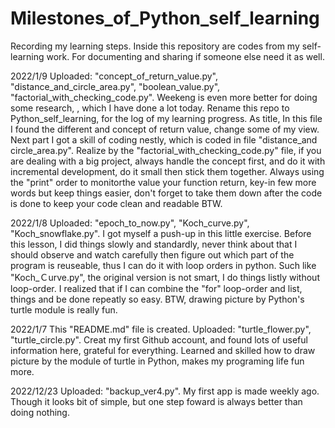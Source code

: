# Milestones_of_Python_self_learning
Recording my learning steps. Inside this repository are codes from my self-learning work. For documenting and sharing if someone else need it as well.


2022/1/9
Uploaded: "concept_of_return_value.py", "distance_and_circle_area.py", "boolean_value.py", "factorial_with_checking_code.py". Weekeng is even more better for doing some research, , which I have done a lot today. Rename this repo to Python_self_learning, for the log of my learning progress. As title, In this file I found the different and concept of return value, change some of my view. Next part I got a skill of coding nestly, which is coded in file "distance_and circle_area.py". Realize by the "factorial_with_checking_code.py" file, if you are dealing with a big project, always handle the concept first, and do it with incremental development, do it small then stick them together. Always using the "print" order to monitorthe value your function return, key-in few more words but keep things easier, don't forget to take them down after the code is done to keep your code clean and readable BTW.

2022/1/8
Uploaded: "epoch_to_now.py", "Koch_curve.py", "Koch_snowflake.py". I got myself a push-up in this little exercise. Before this lesson, I did things slowly and standardly, never think about that I should observe and watch carefully then figure out which part of the program is reuseable, thus I can do it with loop orders in python. Such like "Koch_Ｃurve.py", the original version is not smart, I do things listly without loop-order. I realized that if I can combine the "for" loop-order and list, things and be done repeatly so easy. BTW, drawing picture by Python's turtle module is really fun.

2022/1/7
This "README.md" file is created.
Uploaded:  "turtle_flower.py", "turtle_circle.py". Creat my first Github account, and found lots of useful information here, grateful for everything.
Learned and skilled how to draw picture by the module of turtle in Python, makes my programing life fun more.

2022/12/23
Uploaded: "backup_ver4.py". My first app is made weekly ago. Though it looks bit of simple, but one step foward is always better than doing nothing.
